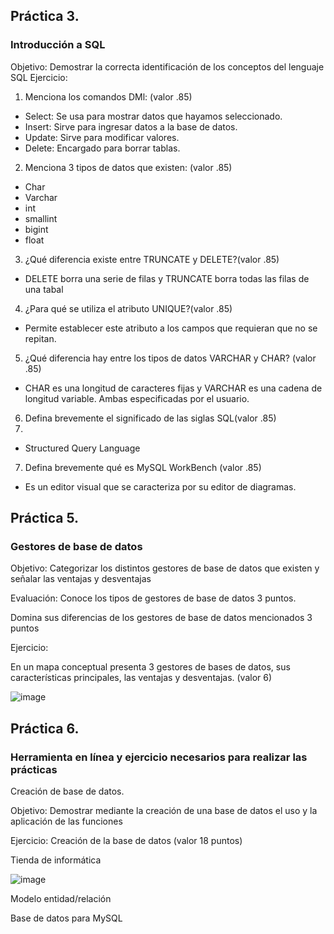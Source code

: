 ## Práctica 3.
### Introducción a SQL
Objetivo: Demostrar la correcta identificación de los conceptos del lenguaje SQL
Ejercicio:

1. Menciona los comandos DMl: (valor .85)

* Select: Se usa para mostrar datos que hayamos seleccionado.
* Insert: Sirve para ingresar datos a la base de datos.
* Update: Sirve para modificar valores.
* Delete: Encargado para borrar tablas.

2. Menciona 3 tipos de datos que existen: (valor .85)
* Char
* Varchar
* int
* smallint
* bigint
* float

3. ¿Qué diferencia existe entre TRUNCATE y DELETE?(valor .85)

* DELETE borra una serie de filas y TRUNCATE borra todas las filas de una tabal

4. ¿Para qué se utiliza el atributo UNIQUE?(valor .85)

* Permite establecer este atributo a los campos que requieran que no se repitan.

5. ¿Qué diferencia hay entre los tipos de datos VARCHAR y CHAR? (valor .85)

* CHAR es una longitud de caracteres fijas y VARCHAR  es una cadena de longitud variable. Ambas especificadas por el usuario.

6. Defina brevemente el significado de las siglas SQL(valor .85)
7. 
* Structured Query Language

7. Defina brevemente qué es MySQL WorkBench (valor .85)

* Es un editor visual que se caracteriza por su editor de diagramas.

## Práctica 5.
### Gestores de base de datos

Objetivo: Categorizar los distintos gestores de base de datos que existen y señalar las
ventajas y desventajas

Evaluación: Conoce los tipos de gestores de base de datos 3 puntos.

Domina sus diferencias de los gestores de base de datos mencionados 3 puntos

Ejercicio:

En un mapa conceptual presenta 3 gestores de bases de datos, sus características
principales, las ventajas y desventajas. (valor 6)

![image](https://user-images.githubusercontent.com/91554777/170415427-e2b7321b-a97f-43b0-ac24-6e506c307e6b.png)

## Práctica 6.
### Herramienta en línea y ejercicio necesarios para realizar las prácticas

Creación de base de datos.

Objetivo: Demostrar mediante la creación de una base de datos el uso y la aplicación de
las funciones

Ejercicio: Creación de la base de datos (valor 18 puntos)

Tienda de informática

![image](https://user-images.githubusercontent.com/91554777/170415101-717bca19-3644-46a9-8a57-8d5940c5d283.png)




Modelo entidad/relación




Base de datos para MySQL
